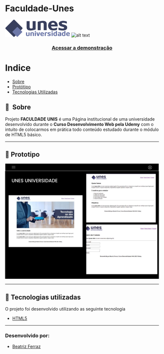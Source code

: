 # Faculdade-Unes
![alt text](Imagens/logo.png)
![alt text](Imagens/projetoUnes.png)

<h3 align="center">
    <a href="">Acessar a demonstração</a>
<h3 >

# Indice

- [Sobre](#-sobre)
- [Protótipo](#-prototipo)
- [Tecnologias Utilizadas](#-tecnologias-utilizadas)

## 🔖&nbsp; Sobre

Projeto **FACULDADE UNIS** é uma Página institucional de uma universidade desenvolvido durante o **Curso Desenvolvimento Web pela Udemy** com o intuito de colocarmos em prática todo conteúdo estudado durante o módulo de HTML5 básico.

---
## 🚀 Prototipo
![alt text](Imagens/UIPrototype.jpg)

---

## 🚀 Tecnologias utilizadas

O projeto foi desenvolvido utilizando as seguinte tecnologia

- [HTML5](https://www.w3schools.com/html/)


---
### Desenvolvido por:
* [Beatriz Ferraz](https://github.com/bea-ferraz)
